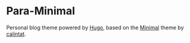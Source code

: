 # Para-Minimal

Personal blog theme powered by [Hugo](https://gohugo.io), based on the [Minimal](https://github.com/calintat/minimal) theme by [calintat](https://github.com/calintat).

